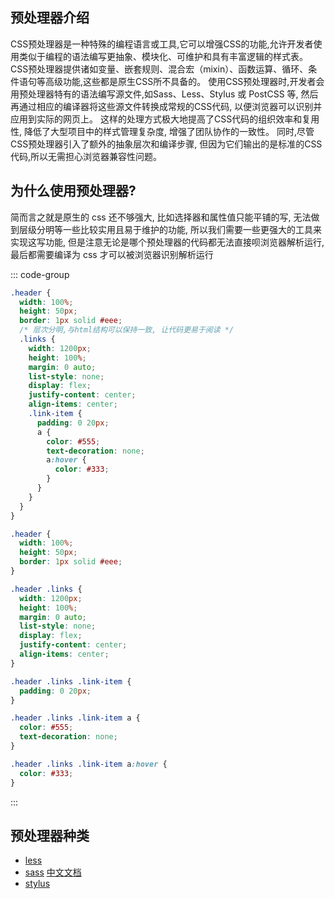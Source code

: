 ## 预处理器介绍

CSS预处理器是一种特殊的编程语言或工具,它可以增强CSS的功能,允许开发者使用类似于编程的语法编写更抽象、模块化、可维护和具有丰富逻辑的样式表。
CSS预处理器提供诸如变量、嵌套规则、混合宏（mixin）、函数运算、循环、条件语句等高级功能,这些都是原生CSS所不具备的。
使用CSS预处理器时,开发者会用预处理器特有的语法编写源文件,如Sass、Less、Stylus 或 PostCSS 等,
然后再通过相应的编译器将这些源文件转换成常规的CSS代码, 以便浏览器可以识别并应用到实际的网页上。
这样的处理方式极大地提高了CSS代码的组织效率和复用性, 降低了大型项目中的样式管理复杂度, 增强了团队协作的一致性。
同时,尽管CSS预处理器引入了额外的抽象层次和编译步骤,
但因为它们输出的是标准的CSS代码,所以无需担心浏览器兼容性问题。

## 为什么使用预处理器?

简而言之就是原生的 css 还不够强大, 比如选择器和属性值只能平铺的写, 无法做到层级分明等一些比较实用且易于维护的功能,
所以我们需要一些更强大的工具来实现这写功能, 但是注意无论是哪个预处理器的代码都无法直接呗浏览器解析运行,
最后都需要编译为 css 才可以被浏览器识别解析运行

::: code-group

```scss [scss 预处理器]
.header {
  width: 100%;
  height: 50px;
  border: 1px solid #eee;
  /* 层次分明,与html结构可以保持一致, 让代码更易于阅读 */
  .links {
    width: 1200px;
    height: 100%;
    margin: 0 auto;
    list-style: none;
    display: flex;
    justify-content: center;
    align-items: center;
    .link-item {
      padding: 0 20px;
      a {
        color: #555;
        text-decoration: none;
        a:hover {
          color: #333;
        }
      }
    }
  }
}
```

```css [css 源码]
.header {
  width: 100%;
  height: 50px;
  border: 1px solid #eee;
}

.header .links {
  width: 1200px;
  height: 100%;
  margin: 0 auto;
  list-style: none;
  display: flex;
  justify-content: center;
  align-items: center;
}

.header .links .link-item {
  padding: 0 20px;
}

.header .links .link-item a {
  color: #555;
  text-decoration: none;
}

.header .links .link-item a:hover {
  color: #333;
}
```

:::

## 预处理器种类

- [less](https://less.bootcss.com/)
- [sass](https://sass-lang.com/) [中文文档](https://www.sass.hk/docs/)
- [stylus](https://www.stylus-lang.cn/)
